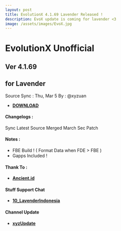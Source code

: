 ```yaml
---
layout: post
title: EvolutionX 4.1.69 Lavender Released !
description: EvoX update is coming for lavender <3
image: /assets/images/EvoX.jpg
---
```


# EvolutionX Unofficial
## Ver 4.1.69
## for Lavender
Source Sync : Thu, Mar 5
By : @xyzuan

 * [**DOWNLOAD**](https://sourceforge.net/projects/xyzuan/files/Lavender/EvoX/EvolutionX_4.1.69_lavender-10.0-20200305-0541-xyz.zip/download)

#### Changelogs :

Sync Latest Source
Merged March Sec Patch

#### Notes :
 * FBE Build ! ( Format Data when FDE > FBE )
 * Gapps Included !

#### Thank To :
 *  [**Ancient.id**](https://t.me/ancientid)

#### Stuff Support Chat
 * [**10_LavenderIndonesia**](https://t.me/android10_LavenderIndonesia)

#### Channel Update
 * [**xyzUpdate**](https://t.me/xyzUpdate)
